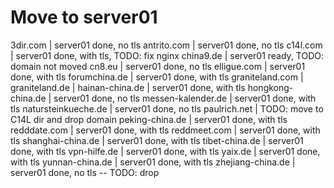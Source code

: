 Move to server01
================
3dir.com            | server01 done, no tls
antrito.com         | server01 done, no tls
c14l.com            | server01 done, with tls, TODO: fix nginx
china9.de           | server01 ready, TODO: domain not moved
cn8.eu              | server01 done, no tls
elligue.com         | server01 done, with tls
forumchina.de       | server01 done, with tls
graniteland.com     |
graniteland.de      |
hainan-china.de     | server01 done, with tls
hongkong-china.de   | server01 done, no tls
messen-kalender.de  | server01 done, with tls
natursteinkueche.de | server01 done, no tls
paulrich.net        | TODO: move to C14L dir and drop domain
peking-china.de     | server01 done, with tls
redddate.com        | server01 done, with tls
reddmeet.com        | server01 done, with tls
shanghai-china.de   | server01 done, with tls
tibet-china.de      | server01 done, with tls
vpn-hilfe.de        | server01 done, with tls
yaix.de             | server01 done, with tls
yunnan-china.de     | server01 done, with tls
zhejiang-china.de   | server01 done, no tls -- TODO: drop
